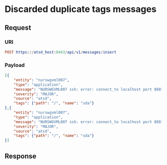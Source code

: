 # Discarded duplicate tags messages
## Request

### URI
```elm
POST https://atsd_host:8443/api/v1/messages/insert
```
### Payload
```json
[{
    "entity": "nurswgvml007",
    "type": "application",
    "message": "NURSWGVML007 ssh: error: connect_to localhost port 8881: failed.",
    "severity": "MAJOR",
    "source": "atsd",
    "tags": {"path": "/", "name": "sda"}
},{
    "entity": "nurswgvml007",
    "type": "application",
    "message": "NURSWGVML007 ssh: error: connect_to localhost port 8881: failed.",
    "severity": "MAJOR",
    "source": "atsd",
    "tags": {"path": "/", "name": "sda"}
}]
```

## Response
```
```
